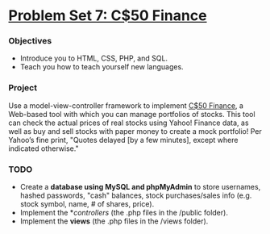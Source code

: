 # [Problem Set 7: C$50 Finance](http://cdn.cs50.net/2016/x/psets/7/pset7/pset7.html)

### Objectives
- Introduce you to HTML, CSS, PHP, and SQL.
- Teach you how to teach yourself new languages.

### Project
Use a model-view-controller framework to implement [C$50 Finance](https://finance.cs50.net/), 
a Web-based tool with which you can manage portfolios of stocks. This tool can check the actual 
prices of real stocks using Yahoo! Finance data, as well as buy and sell stocks with paper money 
to create a mock portfolio! Per Yahoo’s fine print, "Quotes delayed [by a few minutes], except 
where indicated otherwise."

### TODO
- Create a **database using MySQL and phpMyAdmin** to store usernames, hashed passwords, "cash" balances, stock purchases/sales info (e.g. stock symbol, name, # of shares, price).
- Implement the **controllers* (the .php files in the /public folder).
- Implement the **views** (the .php files in the /views folder).
